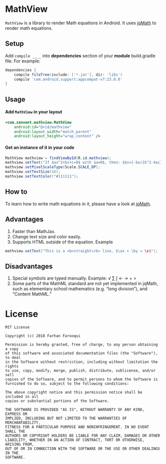 # MathView 
`MathView` is a library to render Math equations in Android. It uses [jqMath](https://mathscribe.com/author/jqmath.html) to render math equations.

## Setup

Add `compile ____` into **dependencies** section of your **module** build.gradle file. For example:

```groovy
dependencies {
    compile fileTree(include: ['*.jar'], dir: 'libs')
    compile 'com.android.support:appcompat-v7:23.0.0'
}
```
## Usage

#### Add `MathView` in your layout

```xml
<com.zanvent.mathview.MathView
    android:id="@+id/mathview"
    android:layout_width="match_parent"
    android:layout_height="wrap_content" />
```

#### Get an instance of it in your code
```java
MathView mathview = findViewById(R.id.mathview);
mathview.setText("If $ax^2+bx+c=0$ with $a≠0$, then: $$x={-b±√{b^2-4ac}}/{2a}$$");
mathview.setPixelScaleType(Scale.SCALE_DP);
mathview.setTextSize(16);
mathview.setTextColor("#111111");
```

## How to

To learn how to write math equations in it, please have a look at [jqMath](https://mathscribe.com/author/jqmath.html).

## Advantages

1. Faster than MathJax.
2. Change text size and color easily.
3. Supports HTML outside of the equation. Example 
  ```java
  mathview.setText("This is a <b>straight</b> line, $\ax + \by = \c$");
  ```

## Disadvantages

1. Special symbols are typed manually. Example: √ ∑ ∫ ← → + >
2. Some parts of the MathML standard are not yet implemented in jqMath, such as elementary school mathematics (e.g. “long division”), and “Content MathML.”

License
=======

    MIT License

    Copyright (c) 2018 Farhan Farooqui

    Permission is hereby granted, free of charge, to any person obtaining a copy
    of this software and associated documentation files (the "Software"), to deal
    in the Software without restriction, including without limitation the rights
    to use, copy, modify, merge, publish, distribute, sublicense, and/or sell
    copies of the Software, and to permit persons to whom the Software is
    furnished to do so, subject to the following conditions:

    The above copyright notice and this permission notice shall be included in all
    copies or substantial portions of the Software.

    THE SOFTWARE IS PROVIDED "AS IS", WITHOUT WARRANTY OF ANY KIND, EXPRESS OR
    IMPLIED, INCLUDING BUT NOT LIMITED TO THE WARRANTIES OF MERCHANTABILITY,
    FITNESS FOR A PARTICULAR PURPOSE AND NONINFRINGEMENT. IN NO EVENT SHALL THE
    AUTHORS OR COPYRIGHT HOLDERS BE LIABLE FOR ANY CLAIM, DAMAGES OR OTHER
    LIABILITY, WHETHER IN AN ACTION OF CONTRACT, TORT OR OTHERWISE, ARISING FROM,
    OUT OF OR IN CONNECTION WITH THE SOFTWARE OR THE USE OR OTHER DEALINGS IN THE
    SOFTWARE.
